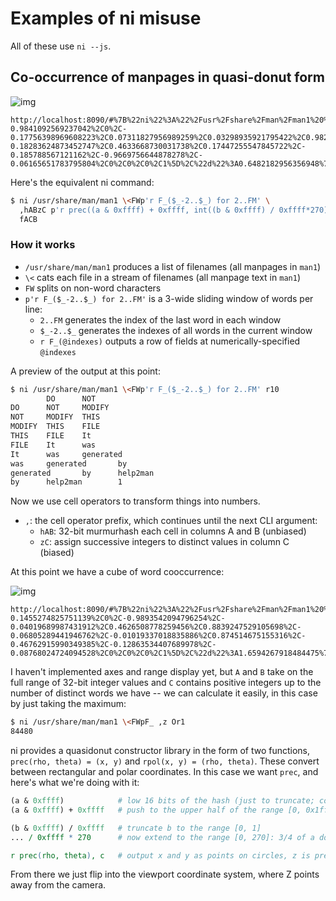 # Examples of ni misuse
All of these use `ni --js`.

## Co-occurrence of manpages in quasi-donut form
![img](http://spencertipping.com/ni-example-cooccurrence-quasidonut.png)

```
http://localhost:8090/#%7B%22ni%22%3A%22%2Fusr%2Fshare%2Fman%2Fman1%20%5C%5C%3CFWp'r%20F_(%24_-2..%24_)%20for%202..FM'%20%2ChABzC%20p'r%20prec((a%20%26%200xffff)%20%2B%200xffff%2C%20int((b%20%26%200xffff)%20%2F%200xffff*270))%2C%20c'%20fACB%22%2C%22vm%22%3A%5B-0.9841092569237042%2C0%2C-0.17756398969608223%2C0.07311827956989259%2C0.03298935921795422%2C0.9825897456859218%2C-0.18283624873452747%2C0.4633668730031738%2C0.17447255547845722%2C-0.185788567121162%2C-0.9669756644878278%2C-0.06165651783795804%2C0%2C0%2C0%2C1%5D%2C%22d%22%3A0.6482182956356948%7D
```

Here's the equivalent ni command:

```sh
$ ni /usr/share/man/man1 \<FWp'r F_($_-2..$_) for 2..FM' \
  ,hABzC p'r prec((a & 0xffff) + 0xffff, int((b & 0xffff) / 0xffff*270)), c' \
  fACB
```

### How it works
- `/usr/share/man/man1` produces a list of filenames (all manpages in `man1`)
- `\<` cats each file in a stream of filenames (all manpage text in `man1`)
- `FW` splits on non-word characters
- `p'r F_($_-2..$_) for 2..FM'` is a 3-wide sliding window of words per line:
  - `2..FM` generates the index of the last word in each window
  - `$_-2..$_` generates the indexes of all words in the current window
  - `r F_(@indexes)` outputs a row of fields at numerically-specified
    `@indexes`

A preview of the output at this point:

```sh
$ ni /usr/share/man/man1 \<FWp'r F_($_-2..$_) for 2..FM' r10
        DO      NOT
DO      NOT     MODIFY
NOT     MODIFY  THIS
MODIFY  THIS    FILE
THIS    FILE    It
FILE    It      was
It      was     generated
was     generated       by
generated       by      help2man
by      help2man        1
```

Now we use cell operators to transform things into numbers.

- `,`: the cell operator prefix, which continues until the next CLI argument:
  - `hAB`: 32-bit murmurhash each cell in columns A and B (unbiased)
  - `zC`: assign successive integers to distinct values in column C (biased)

At this point we have a cube of word cooccurrence:

![img](http://spencertipping.com/ni-example-cooccurrence-hhz-cube.png)

```
http://localhost:8090/#%7B%22ni%22%3A%22%2Fusr%2Fshare%2Fman%2Fman1%20%5C%5C%3CFWp'r%20F_(%24_-2..%24_)%20for%202..FM'%20%2ChABzC%22%2C%22vm%22%3A%5B-0.1455274825751139%2C0%2C-0.9893542094796254%2C-0.04019689987431912%2C0.4626508778259456%2C0.8839247529105698%2C-0.06805289441946762%2C-0.01019337018835886%2C0.874514675155316%2C-0.46762915990349385%2C-0.12863534407689978%2C-0.08768024724094528%2C0%2C0%2C0%2C1%5D%2C%22d%22%3A1.6594267918484475%7D
```

I haven't implemented axes and range display yet, but `A` and `B` take on the
full range of 32-bit integer values and `C` contains positive integers up to
the number of distinct words we have -- we can calculate it easily, in this
case by just taking the maximum:

```sh
$ ni /usr/share/man/man1 \<FWpF_ ,z Or1
84480
```

ni provides a quasidonut constructor library in the form of two functions,
`prec(rho, theta) = (x, y)` and `rpol(x, y) = (rho, theta)`. These convert
between rectangular and polar coordinates. In this case we want `prec`, and
here's what we're doing with it:

```pl
(a & 0xffff)            # low 16 bits of the hash (just to truncate; could be pretty much anything)
(a & 0xffff) + 0xffff   # push to the upper half of the range [0, 0x1ffff]: this increases the radius and creates a ring

(b & 0xffff) / 0xffff   # truncate b to the range [0, 1]
... / 0xffff * 270      # now extend to the range [0, 270]: 3/4 of a donut

r prec(rho, theta), c   # output x and y as points on circles, z is preserved
```

From there we just flip into the viewport coordinate system, where Z points
away from the camera.
